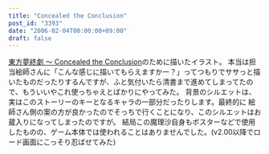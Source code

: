 ```yaml
---
title: "Concealed the Conclusion"
post_id: "3393"
date: "2006-02-04T00:00:00+09:00"
draft: false
---
```



[東方夢終劇 ～ Concealed the Conclusion](/!/thC/)のために描いたイラスト。 本当は担当絵師さんに「こんな感じに描いてもらえますかー？」ってつもりでササっと描いたものだったりするんですが、ふと気付いたら清書まで進めてしまってたので、もういいやこれ使っちゃえとばかりにやってみた。 背景のシルエットは、実はこのストーリーのキーとなるキャラの一部分だったりします。最終的に 絵師さん側の案の方が良かったのでそっちで行くことになり、このシルエットはお蔵入りになってしまったのですが。 結局この魔理沙自身もポスターなどで使用したものの、ゲーム本体では使われることはありませんでした。(v2.00以降でロード画面にこっそり忍ばせてみた)
